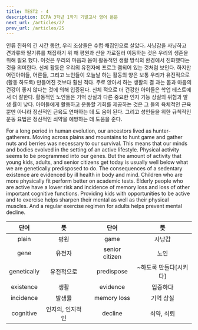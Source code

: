 ```yaml
---
title: TEST2 - 4
description: ICPA 3학년 1학기 기말고사 영어 본문
next_url: /articles/27
prev_url: /articles/25
---
```


인류 진화의 긴 시간 동안, 우리 조상들은 수렵·채집인으로 살았다. 사냥감을 사냥하고 견과류와 딸기류를 채집하기 위 해 평원과 산을 가로질러 이동하는 것은 우리의 생존을 위해 필요 했다. 이것은 우리의 마음과 몸이 활동적인 생활 방식의 환경에서 진화했다는 것을 의미한다. 신체 활동은 우리의 유전자에 프로그 램되어 있는 것처럼 보인다. 하지만 어린아이들, 어른들, 그리고 노인들이 오늘날 하는 활동의 양은 보통 우리가 유전적으로 (활동 하도록) 만들어진 것보다 훨씬 적다. 주로 앉아서 하는 생활의 결 과는 몸과 마음의 건강이 좋지 않다는 것에 의해 입증된다. 신체 적으로 더 건강한 아이들은 학업 테스트에서 더 잘한다. 활동적인 노인들은 기억 상실과 다른 중요한 인지 기능 상실의 위험과 발생 률이 낮다. 아이들에게 활동하고 운동할 기회를 제공하는 것은 그 들의 육체적인 근육뿐만 아니라 정신적인 근육도 연마하는 데 도 움이 된다. 그리고 성인들을 위한 규칙적인 운동 요법은 정신적인 쇠약을 예방하는 데 도움을 준다.

For a long period in human evolution, our ancestors lived as hunter-gatherers. Moving across plains and mountains to hunt game and gather nuts and berries was necessary to our survival. This means that our minds and bodies evolved in the setting of an active lifestyle. Physical activity seems to be programmed into our genes. But the amount of activity that young kids, adults, and senior citizens get today is usually well below what we are genetically predisposed to do. The consequences of a sedentary existence are evidenced by ill health in body and mind. Children who are more physically fit perform better on academic tests. Elderly people who are active have a lower risk and incidence of memory loss and loss of other important cognitive functions. Providing kids with opportunities to be active and to exercise helps sharpen their mental as well as their physical muscles. And a regular exercise regimen for adults helps prevent mental decline.

|단어|뜻| |단어|뜻|
|:--------------:|:------------------------------:|-|:--------------:|:------------------------------:|
|plain|평원||game|사냥감|
|gene|유전자||senior citizen|노인|
|genetically|유전적으로||predispose|~하도록 만들다[시키다]|
|existence|생활||evidence|입증하다|
|incidence|발생률||memory loss|기억 상실|
|cognitive|인지의, 인지적인||decline|쇠약, 쇠퇴|

